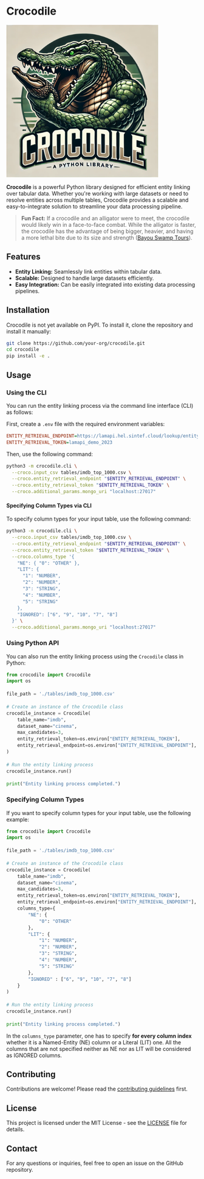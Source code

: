 # Crocodile

<img src="logo.webp" alt="Crocodile Logo" width="400"/>

**Crocodile** is a powerful Python library designed for efficient entity linking over tabular data. Whether you're working with large datasets or need to resolve entities across multiple tables, Crocodile provides a scalable and easy-to-integrate solution to streamline your data processing pipeline.

> **Fun Fact:** If a crocodile and an alligator were to meet, the crocodile would likely win in a face-to-face combat. While the alligator is faster, the crocodile has the advantage of being bigger, heavier, and having a more lethal bite due to its size and strength ([Bayou Swamp Tours](https://www.bayouswamptours.com/blog/difference-between-alligator-crocodile/)).

## Features

- **Entity Linking:** Seamlessly link entities within tabular data.
- **Scalable:** Designed to handle large datasets efficiently.
- **Easy Integration:** Can be easily integrated into existing data processing pipelines.

## Installation

Crocodile is not yet available on PyPI. To install it, clone the repository and install it manually:

```bash
git clone https://github.com/your-org/crocodile.git
cd crocodile
pip install -e .
```

## Usage

### Using the CLI
You can run the entity linking process via the command line interface (CLI) as follows:

First, create a `.env` file with the required environment variables:

```ini
ENTITY_RETRIEVAL_ENDPOINT=https://lamapi.hel.sintef.cloud/lookup/entity-retrieval
ENTITY_RETRIEVAL_TOKEN=lamapi_demo_2023
```

Then, use the following command:

```bash
python3 -m crocodile.cli \
  --croco.input_csv tables/imdb_top_1000.csv \
  --croco.entity_retrieval_endpoint "$ENTITY_RETRIEVAL_ENDPOINT" \
  --croco.entity_retrieval_token "$ENTITY_RETRIEVAL_TOKEN" \
  --croco.additional_params.mongo_uri "localhost:27017"
```

#### Specifying Column Types via CLI
To specify column types for your input table, use the following command:

```bash
python3 -m crocodile.cli \
  --croco.input_csv tables/imdb_top_1000.csv \
  --croco.entity_retrieval_endpoint "$ENTITY_RETRIEVAL_ENDPOINT" \
  --croco.entity_retrieval_token "$ENTITY_RETRIEVAL_TOKEN" \
  --croco.columns_type '{
    "NE": { "0": "OTHER" },
    "LIT": {
      "1": "NUMBER",
      "2": "NUMBER",
      "3": "STRING",
      "4": "NUMBER",
      "5": "STRING"
    },
    "IGNORED": ["6", "9", "10", "7", "8"]
  }' \
  --croco.additional_params.mongo_uri "localhost:27017"
```

### Using Python API
You can also run the entity linking process using the `Crocodile` class in Python:

```python
from crocodile import Crocodile
import os

file_path = './tables/imdb_top_1000.csv'

# Create an instance of the Crocodile class
crocodile_instance = Crocodile(
    table_name="imdb",
    dataset_name="cinema",
    max_candidates=3,
    entity_retrieval_token=os.environ["ENTITY_RETRIEVAL_TOKEN"],
    entity_retrieval_endpoint=os.environ["ENTITY_RETRIEVAL_ENDPOINT"],
)

# Run the entity linking process
crocodile_instance.run()

print("Entity linking process completed.")
```

### Specifying Column Types
If you want to specify column types for your input table, use the following example:

```python
from crocodile import Crocodile
import os

file_path = './tables/imdb_top_1000.csv'

# Create an instance of the Crocodile class
crocodile_instance = Crocodile(
    table_name="imdb",
    dataset_name="cinema",
    max_candidates=3,
    entity_retrieval_token=os.environ["ENTITY_RETRIEVAL_TOKEN"],
    entity_retrieval_endpoint=os.environ["ENTITY_RETRIEVAL_ENDPOINT"],
    columns_type={
        "NE": {
            "0": "OTHER"
        },
        "LIT": {
            "1": "NUMBER",
            "2": "NUMBER",
            "3": "STRING",
            "4": "NUMBER",
            "5": "STRING"
        },
        "IGNORED" : ["6", "9", "10", "7", "8"]
    }
)

# Run the entity linking process
crocodile_instance.run()

print("Entity linking process completed.")
```

In the `columns_type` parameter, one has to specify **for every column index** whether it is a Named-Entity (NE) column or a Literal (LIT) one. All the columns that are not specified neither as NE nor as LIT will be considered as IGNORED columns.

## Contributing

Contributions are welcome! Please read the [contributing guidelines](CONTRIBUTING.md) first.

## License

This project is licensed under the MIT License - see the [LICENSE](LICENSE) file for details.

## Contact

For any questions or inquiries, feel free to open an issue on the GitHub repository.
